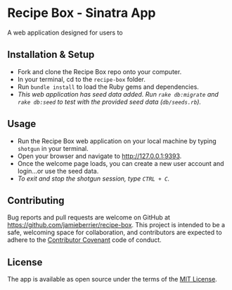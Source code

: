# Recipe Box - Sinatra App

A web application designed for users to


## Installation & Setup

* Fork and clone the Recipe Box repo onto your computer.
* In your terminal, cd to the `recipe-box` folder.
* Run `bundle install` to load the Ruby gems and dependencies.
* _This web application has seed data added. Run `rake db:migrate` and `rake db:seed` to test with the provided seed data (`db/seeds.rb`)._

## Usage

* Run the Recipe Box web application on your local machine by typing `shotgun` in your terminal.
* Open your browser and navigate to http://127.0.0.1:9393.
* Once the welcome page loads, you can create a new user account and login...or use the seed data.
* _To exit and stop the shotgun session, type `CTRL + C`._

## Contributing

Bug reports and pull requests are welcome on GitHub at https://github.com/jamieberrier/recipe-box. This project is intended to be a safe, welcoming space for collaboration, and contributors are expected to adhere to the [Contributor Covenant](http://contributor-covenant.org) code of conduct.

## License

The app is available as open source under the terms of the [MIT License](https://opensource.org/licenses/MIT).
